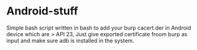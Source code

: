 # Android-stuff

Simple bash script written in bash to add your burp cacert.der in Android device which are > API 23, Just give exported certificate froom burp as input and make sure adb is installed in the system.
